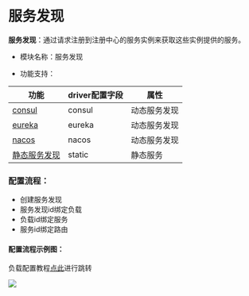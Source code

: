 # 服务发现

**服务发现**：通过请求注册到注册中心的服务实例来获取这些实例提供的服务。

* 模块名称：服务发现

* 功能支持：

| 功能                                            | driver配置字段 | 属性         |
| ----------------------------------------------- | -------------- | ------------ |
| [consul](/docs/discovery/consul.md)       | consul         | 动态服务发现 |
| [eureka](/docs/discovery/eureka.md)       | eureka         | 动态服务发现 |
| [nacos](/docs/discovery/nacos.md)         | nacos          | 动态服务发现 |
| [静态服务发现](/docs/discovery/static.md) | static         | 静态服务     |


### 配置流程：

* 创建服务发现
* 服务发现id绑定负载
* 负载id绑定服务
* 服务id绑定路由



#### 配置流程示例图：

负载配置教程[点此](/docs/upstream/http.md)进行跳转

![](http://data.eolinker.com/course/DhT6F8496871469222d3e16a97d1964154a2e49f1326850.png)